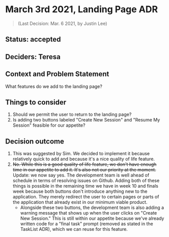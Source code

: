 # March 3rd 2021, Landing Page ADR
> (Last Decision: Mar. 6 2021, by Justin Lee)

## Status: accepted

## Deciders: Teresa

## Context and Problem Statement

What features do we add to the landing page?

## Things to consider

1. Should we permit the user to return to the landing page?
2. Is adding two buttons labeled "Create New Session" and "Resume My Session" feasible for our appetite?

## Decision outcome

1. This was suggested by Sim. We decided to implement it because relatively quick to add and because it's a nice quality of life feature.
2. ~~No. While this is a good quality of life feature, we don't have enough time in our appetite to add it. It's also not our priority at the moment.~~ Update: we now say yes. The development team is well ahead of schedule in terms of resolving issues on Github. Adding both of these things is possible in the remaining time we have in week 10 and finals week because both buttons don't introduce anything new to the application. They merely redirect the user to certain pages or parts of the application that already exist in our minimum viable product.
    - Alongside these two buttons, the development team is also adding a warning message that shows up when the user clicks on "Create New Session." This is still within our appetite because we've already written code for a "final task" prompt (removed as stated in the TaskList ADR), which we can reuse for this feature.
